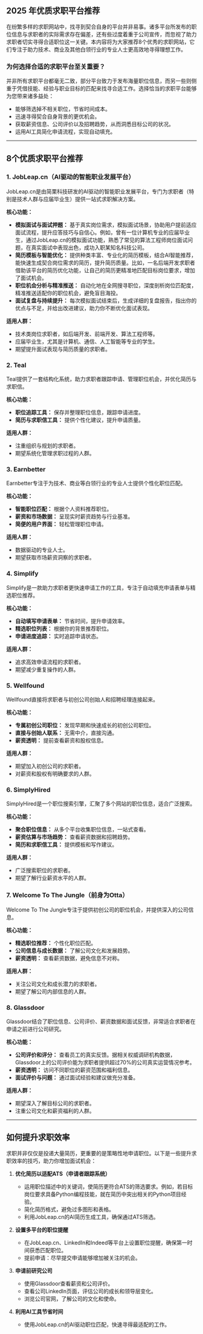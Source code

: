 ## 2025 年优质求职平台推荐

在纷繁多样的求职网站中，找寻到契合自身的平台并非易事。诸多平台所发布的职位信息与求职者的实际需求存在偏差，还有些过度着重于公司宣传，而忽视了助力求职者切实寻得合适职位这一关键。本内容将为大家推荐8个优秀的求职网站，它们专注于助力技术、商业及其他白领行业的专业人士更高效地寻得理想工作。

### 为何选择合适的求职平台至关重要？

并非所有求职平台都毫无二致，部分平台致力于发布海量职位信息，而另一些则侧重于凭借技能、经验与职业目标的匹配来找寻合适工作。选择恰当的求职平台能够为您带来诸多益处：

- 能够筛选掉不相关职位，节省时间成本。
- 迅速寻得契合自身背景的更优机会。
- 获取薪资信息、公司评价以及招聘趋势，从而洞悉目标公司的状况。
- 运用AI工具简化申请流程，实现自动填充。

---

## 8个优质求职平台推荐

### 1. JobLeap.cn（AI驱动的智能职业发展平台）

JobLeap.cn是由简栗科技研发的AI驱动的智能职业发展平台，专门为求职者（特别是技术人群与应届毕业生）提供一站式求职解决方案。

**核心功能：**

- **模拟面试与面试押题：** 基于真实岗位需求，模拟面试场景，协助用户提前适应面试流程，提升应答技巧与自信心。例如，曾有一位计算机专业的应届毕业生，通过JobLeap.cn的模拟面试功能，熟悉了常见的算法工程师岗位面试问题，在真实面试中表现出色，成功入职某知名科技公司。
- **简历模板与智能优化：** 提供种类丰富、专业化的简历模板，结合AI智能推荐，能快速生成契合岗位需求的简历，提升简历质量。比如，一名后端开发求职者借助该平台的简历优化功能，让自己的简历更精准地匹配目标岗位要求，增加了面试机会。
- **职位机会分析与精准推送：** 自动化地在全网搜寻职位，深度剖析岗位匹配度，精准推送适配你的职位机会，避免盲目海投。
- **面试复盘与持续提升：** 每次模拟面试结束后，生成详细的复盘报告，指出你的优点与不足，并给出改进建议，助力你不断优化面试表现。

**适用人群：**

- 技术类岗位求职者，如后端开发、前端开发、算法工程师等。
- 应届毕业生，尤其是计算机、通信、人工智能等专业的学生。
- 期望提升面试表现与简历质量的求职者。

### 2. Teal

Teal提供了一套结构化系统，助力求职者跟踪申请、管理职位机会，并优化简历与求职信。

**核心功能：**

- **职位追踪工具：** 保存并整理职位信息，跟踪申请进度。
- **简历与求职信工具：** 提供个性化建议，提升申请质量。

**适用人群：**

- 注重组织与规划的求职者。
- 期望系统化管理求职过程的人群。

### 3. Earnbetter

Earnbetter专注于为技术、商业等白领行业的专业人士提供个性化职位匹配。

**核心功能：**

- **智能职位匹配：** 根据个人资料推荐职位。
- **薪资和市场数据：** 呈现实时薪资趋势与行业基准。
- **简便的用户界面：** 轻松管理职位申请。

**适用人群：**

- 数据驱动的专业人士。
- 期望获取市场薪资洞察的求职者。

### 4. Simplify

Simplify是一款助力求职者更快速申请工作的工具，专注于自动填充申请表单与精选职位推荐。

**核心功能：**

- **自动填写申请表单：** 节省时间，提升申请效率。
- **精选职位列表：** 根据你的背景推荐职位。
- **申请进度追踪：** 实时追踪申请状态。

**适用人群：**

- 追求高效申请流程的求职者。
- 期望减少重复操作的人群。

### 5. Wellfound

Wellfound直接将求职者与初创公司创始人和招聘经理连接起来。

**核心功能：**

- **专属初创公司职位：** 发现早期和快速成长的初创公司职位。
- **直接与创始人联系：** 无需中介，直接沟通。
- **薪资透明：** 提前查看薪资和股权信息。

**适用人群：**

- 期望加入初创公司的求职者。
- 对薪资和股权有明确要求的人群。

### 6. SimplyHired

SimplyHired是一个职位搜索引擎，汇聚了多个网站的职位信息，适合广泛搜索。

**核心功能：**

- **聚合职位信息：** 从多个平台收集职位信息，一站式查看。
- **薪资估算与市场趋势：** 查看薪资数据和招聘趋势。
- **简历和求职信工具：** 提供模板和写作建议。

**适用人群：**

- 广泛搜索职位的求职者。
- 期望了解行业薪资水平的人群。

### 7. Welcome To The Jungle（前身为Otta）

Welcome To The Jungle专注于提供初创公司的职位机会，并提供深入的公司信息。

**核心功能：**

- **精选职位推荐：** 个性化职位匹配。
- **公司信息与成长数据：** 了解公司文化和发展趋势。
- **薪资透明：** 查看薪资数据，避免信息不对称。

**适用人群：**

- 关注公司文化和成长潜力的求职者。
- 期望了解公司内部信息的人群。

### 8. Glassdoor

Glassdoor结合了职位信息、公司评价、薪资数据和面试反馈，非常适合求职者在申请之前进行公司研究。

**核心功能：**

- **公司评价和评分：** 查看员工的真实反馈。据相关权威调研机构数据，Glassdoor上的公司评价能为求职者提供超过70%的公司真实运营情况参考。
- **薪资透明：** 访问不同职位的薪资范围和福利信息。
- **面试评价与问题：** 通过面试经验和建议做充分准备。

**适用人群：**

- 期望深入了解目标公司的求职者。
- 注重公司文化和薪资福利的人群。

---

## 如何提升求职效率

求职并非仅仅是投递大量简历，更重要的是策略性地申请职位。以下是一些提升求职效率的技巧，助力你增加面试机会：

1. **优化简历以适配ATS（申请者跟踪系统）**

   - 运用职位描述中的关键词，使简历更符合ATS的筛选要求。例如，若目标岗位要求具备Python编程技能，就在简历中突出相关的Python项目经验。
   - 简化简历格式，避免过多图形和表格。
   - 利用JobLeap.cn的AI简历生成工具，确保通过ATS筛选。

2. **设置多平台的职位提醒**

   - 在JobLeap.cn、LinkedIn和Indeed等平台上设置职位提醒，确保第一时间获悉匹配职位。
   - 提前申请：尽早提交申请能够增加被关注的机会。

3. **申请前研究公司**

   - 使用Glassdoor查看薪资和公司评价。
   - 查看公司LinkedIn页面，评估公司的成长和领导层变化。
   - 浏览公司官网，了解公司的文化和使命。

4. **利用AI工具节省时间**

   - 使用JobLeap.cn的AI驱动职位匹配，快速寻得最适配的工作。